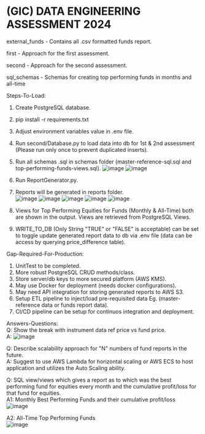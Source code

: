 # (GIC) DATA ENGINEERING ASSESSMENT 2024<br/>

external_funds - Contains all .csv formatted funds report.<br/>

first - Approach for the first assessment.<br/>

second - Approach for the second assessment.<br/>

sql_schemas - Schemas for creating top performing funds in months and all-time<br/>

Steps-To-Load:<br/>
  1. Create PostgreSQL database.
  2. pip install -r requirements.txt
  3. Adjust environment variables value in .env file.
  4. Run second/Database.py to load data into db for 1st & 2nd assessment (Please run only once to prevent duplicated inserts).
  5. Run all schemas .sql in schemas folder (master-reference-sql.sql and top-performing-funds-views.sql).
  ![image](https://github.com/user-attachments/assets/b74c9442-cf0e-4cb9-8ebb-33f2ac38b965)
  ![image](https://github.com/user-attachments/assets/715a26df-ffc0-4096-b0ee-7a0804ba87f2)

  7. Run ReportGenerator.py.
  8. Reports will be generated in reports folder.<br/>
  ![image](https://github.com/user-attachments/assets/890d97ab-f1c7-4d24-9148-d8e60d050f8d)
  ![image](https://github.com/user-attachments/assets/4f5082f3-c62e-4a44-b8b1-40a6aafba33e)
  ![image](https://github.com/user-attachments/assets/8bca3b8a-b11f-4f46-a6bb-231809678d95)
  ![image](https://github.com/user-attachments/assets/6645084f-4d21-42bd-9447-0d6d34a36567)
  ![image](https://github.com/user-attachments/assets/522ffba2-6215-452d-8fc1-f056708f31c9)
  
  9. Views for Top Performing Equities for Funds (Monthly & All-Time) both are shown in the output. Views are retrieved from PostgreSQL Views.
  10. WRITE_TO_DB (Only String "TRUE" or "FALSE" is acceptable) can be set to toggle update generated report data to db via .env file (data can be access by querying price_difference table).

Gap-Required-For-Production:<br/>
  1. UnitTest to be completed.
  2. More robust PostgreSQL CRUD methods/class.
  3. Store server/db keys to more secured platform (AWS KMS).
  4. May use Docker for deployment (needs docker configurations).
  5. May need API integration for storing generated reports to AWS S3.
  6. Setup ETL pipeline to inject/load pre-requisited data Eg. (master-reference data or funds report data).
  7. CI/CD pipeline can be setup for continuos integration and deployment.

Answers-Questions:<br/>
  Q: Show the break with instrument data ref price vs fund price.<br/>
  A: ![image](https://github.com/user-attachments/assets/ec2d422c-fca5-4e06-aac1-2af6a57882fb)

  Q: Describe scalability approach for "N" numbers of fund reports in the future.<br/>
  A: Suggest to use AWS Lambda for horizontal scaling or AWS ECS to host application and utilizes the Auto Scaling ability.<br/>
  
  Q: SQL view/views which gives a report as to which was the best performing fund for equities every month and the cumulative profit/loss for that fund for equities.<br/>
  A1: Monthly Best Performing Funds and their cumulative profit/loss<br/>
  ![image](https://github.com/user-attachments/assets/f36bd0c4-19cf-4aeb-9ee1-e8dbfef1aeea)

  A2: All-Time Top Performing Funds<br/>
  ![image](https://github.com/user-attachments/assets/83fb4b52-89f6-438a-bb7d-054153002234)


  




